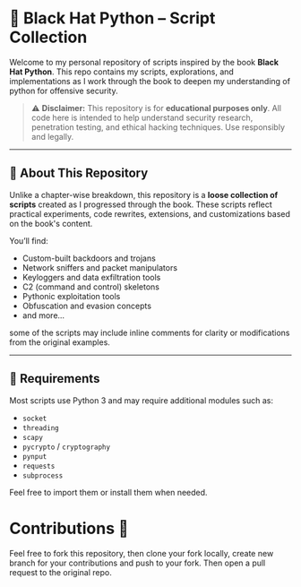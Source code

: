 # 🐍 Black Hat Python – Script Collection

Welcome to my personal repository of scripts inspired by the book **Black Hat Python**. This repo contains my scripts, explorations, and implementations as I work through the book to deepen my understanding of python for offensive security.

> ⚠️ **Disclaimer:** This repository is for **educational purposes only**. All code here is intended to help understand security research, penetration testing, and ethical hacking techniques. Use responsibly and legally.

---

## 📂 About This Repository

Unlike a chapter-wise breakdown, this repository is a **loose collection of scripts** created as I progressed through the book. These scripts reflect practical experiments, code rewrites, extensions, and customizations based on the book's content.

You’ll find:

- Custom-built backdoors and trojans
- Network sniffers and packet manipulators
- Keyloggers and data exfiltration tools
- C2 (command and control) skeletons
- Pythonic exploitation tools
- Obfuscation and evasion concepts
- and more...

some of the scripts may include inline comments for clarity or modifications from the original examples.

---

## 🧰 Requirements

Most scripts use Python 3 and may require additional modules such as:

- `socket`
- `threading`
- `scapy`
- `pycrypto` / `cryptography`
- `pynput`
- `requests`
- `subprocess`

Feel free to import them or install them when needed.

# Contributions 🤝

Feel free to fork this repository, then clone your fork locally, create new branch for your contributions and push to your fork. Then open a pull request to the original repo.
